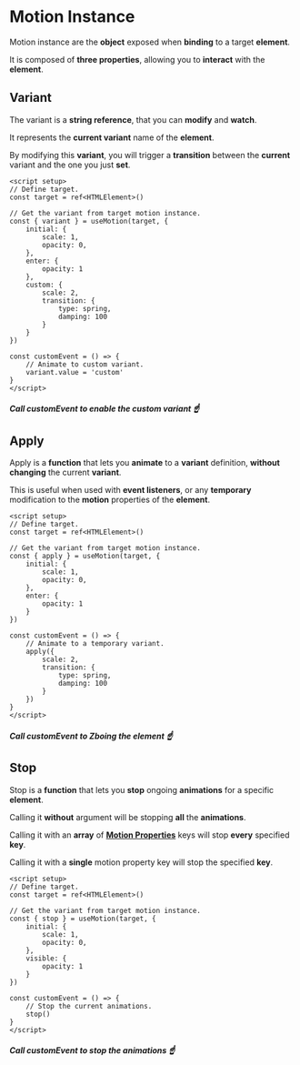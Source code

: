 # Motion Instance

Motion instance are the **object** exposed when **binding** to a target **element**.

It is composed of **three properties**, allowing you to **interact** with the **element**.

## Variant

The variant is a **string reference**, that you can **modify** and **watch**.

It represents the **current variant** name of the **element**.

By modifying this **variant**, you will trigger a **transition** between the **current** variant and the one you just **set**.

```vue
<script setup>
// Define target.
const target = ref<HTMLElement>()

// Get the variant from target motion instance.
const { variant } = useMotion(target, {
    initial: {
        scale: 1,
        opacity: 0,
    },
    enter: {
        opacity: 1
    },
    custom: {
        scale: 2,
        transition: {
            type: spring,
            damping: 100
        }
    }
})

const customEvent = () => {
    // Animate to custom variant.
    variant.value = 'custom'
}
</script>
```

##### _Call customEvent to enable the custom variant_ ☝️

## Apply

Apply is a **function** that lets you **animate** to a **variant** definition, **without changing** the current **variant**.

This is useful when used with **event listeners**, or any **temporary** modification to the **motion** properties of the **element**.

```vue
<script setup>
// Define target.
const target = ref<HTMLElement>()

// Get the variant from target motion instance.
const { apply } = useMotion(target, {
    initial: {
        scale: 1,
        opacity: 0,
    },
    enter: {
        opacity: 1
    }
})

const customEvent = () => {
    // Animate to a temporary variant.
    apply({
        scale: 2,
        transition: {
            type: spring,
            damping: 100
        }
    })
}
</script>
```

##### _Call customEvent to Zboing the element_ ☝️

## Stop

Stop is a **function** that lets you **stop** ongoing **animations** for a specific **element**.

Calling it **without** argument will be stopping **all** the **animations**.

Calling it with an **array** of [**Motion Properties**](/motion-properties) keys will stop **every** specified **key**.

Calling it with a **single** motion property key will stop the specified **key**.

```vue
<script setup>
// Define target.
const target = ref<HTMLElement>()

// Get the variant from target motion instance.
const { stop } = useMotion(target, {
    initial: {
        scale: 1,
        opacity: 0,
    },
    visible: {
        opacity: 1
    }
})

const customEvent = () => {
    // Stop the current animations.
    stop()
}
</script>
```

##### _Call customEvent to stop the animations_ ☝️
